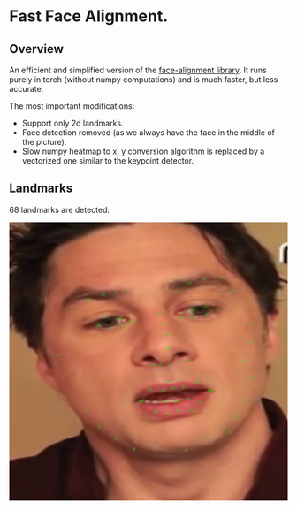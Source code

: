 # Fast Face Alignment.

## Overview
An efficient and simplified version of the [face-alignment library](https://github.com/1adrianb/face-alignment).
It runs purely in torch (without numpy computations) and is much faster, but less accurate.

The most important modifications:
- Support only 2d landmarks.
- Face detection removed (as we always have the face in the middle of the picture).
- Slow numpy heatmap to x, y conversion algorithm is replaced by a vectorized one
  similar to the keypoint detector.

## Landmarks

68 landmarks are detected:

![Landmarks ](doc/landmarks.jpg)

